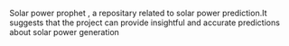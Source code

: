 
Solar power prophet , a repositary related to solar power prediction.It suggests that the project can provide insightful and accurate predictions about solar power generation 
